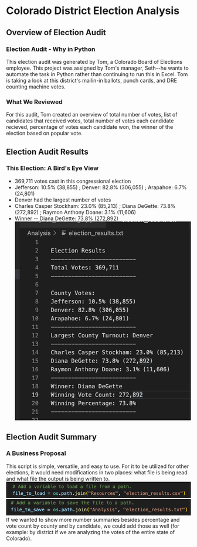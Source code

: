 # Colorado District Election Analysis
## Overview of Election Audit
### Election Audit - Why in Python
This election audit was generated by Tom, a Colorado Board of Elections employee. This project was assigned by Tom's manager, Seth--he wants to automate the task in Python rather than continuing to run this in Excel. Tom is taking a look at this district's mailin-in ballots, punch cards, and DRE counting machine votes.
### What We Reviewed
For this audit, Tom created an overview of total number of votes, list of candidates that received votes, total number of votes each candidate recieved, percentage of votes each candidate won, the winner of the election based on popular vote.
## Election Audit Results
### This Election: A Bird's Eye View
- 369,711 votes cast in this congressional election
- Jefferson: 10.5% (38,855) ; Denver: 82.8% (306,055) ; Arapahoe: 6.7% (24,801)
- Denver had the largest number of votes
- Charles Casper Stockham: 23.0% (85,213) ; Diana DeGette: 73.8% (272,892) ; Raymon Anthony Doane: 3.1% (11,606)
- Winner -- Diana DeGette: 73.8% (272,892)
![Voting_Summary](Voting_Summary.png)
## Election Audit Summary
### A Business Proposal
This script is simple, versatile, and easy to use. For it to be utilized for other elections, it would need modifications in two places: what file is being read and what file the output is being written to. 
![File_To_Load](File_To_Load.png)
![File_To_Save](File_To_Save.png)
If we wanted to show more number summaries besides percentage and vote count by county and by candidate, we could add those as well (for example: by district if we are analyzing the votes of the entire state of Colorado). 
